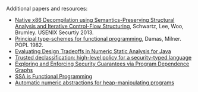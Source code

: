 Additional papers and resources:
- [Native x86 Decompilation using Semantics-Preserving Structural Analysis and Iterative Control-Flow Structuring](https://www.usenix.org/system/files/conference/usenixsecurity13/sec13-paper_schwartz.pdf), Schwartz, Lee, Woo, Brumley. USENIX Securtiy 2013.
- [Principal type-schemes for functional programming](https://homes.cs.washington.edu/~mernst/teaching/6.883/readings/p207-damas.pdf), Damas, Milner. POPL 1982. 
- [Evaluating Design Tradeoffs in Numeric Static Analysis for Java](http://www.cs.umd.edu/~mwh/papers/jana-analysis.pdf)
- [Trusted declassification: high-level policy for a security-typed language](https://dl.acm.org/doi/10.1145/1134744.1134757)
- [Exploring and Enforcing Security Guarantees via Program Dependence Graphs](https://people.seas.harvard.edu/~chong/pubs/pldi15-pidgin.pdf)
- [SSA is Functional Programming](https://dl.acm.org/doi/10.1145/278283.278285)
- [Automatic numeric abstractions for heap-manipulating programs](https://dl.acm.org/doi/abs/10.1145/1707801.1706326)
